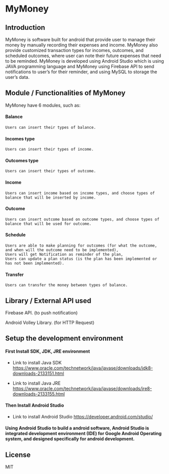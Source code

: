 # MyMoney

## Introduction
MyMoney is software built for android that provide user to manage their money by manually recording their expenses and income. MyMoney also provide customized transaction types for incomes, outcomes, and scheduled outcomes, where user can note their future expenses that need to be reminded. MyMoney is developed using Android Studio which is using JAVA programming language and MyMoney using Firebase API to send notifications to user’s for their reminder, and using MySQL to storage the user’s data. 

## Module / Functionalities of MyMoney
MyMoney have 6 modules, such as:

#### Balance   	 
    Users can insert their types of balance.

#### Incomes type  
    Users can insert their types of income.

#### Outcomes type
    Users can insert their types of outcome.
    
#### Income      
    Users can insert income based on income types, and choose types of balance that will be inserted by income. 

#### Outcome      
    Users can insert outcome based on outcome types, and choose types of balance that will be used for outcome. 

#### Schedule
    Users are able to make planning for outcomes (for what the outcome, and when will the outcome need to be implemented),
    Users will get Notification as reminder of the plan, 
    Users can update a plan status (is the plan has been implemented or has not been implemented).
    
#### Transfer     
    Users can transfer the money between types of balance.

## Library / External API used
Firebase API. (to push notification)

Android Volley Library. (for HTTP Request)

## Setup the development environment
#### First Install SDK, JDK, JRE  environment
- Link to install Java SDK
https://www.oracle.com/technetwork/java/javase/downloads/jdk8-downloads-2133151.html

- Link to install Java JRE
https://www.oracle.com/technetwork/java/javase/downloads/jre8-downloads-2133155.html

#### Then Install Android Studio
- Link to install Android Studio
https://developer.android.com/studio/

#### Using Android Studio to build a android software, Android Studio is integrated development environment (IDE) for Google Android Operating system, and designed specifically for android development.

## License

MIT

